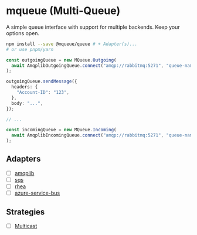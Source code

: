 # mqueue (Multi-Queue)

A simple queue interface with support for multiple backends. Keep your options
open.

```bash
npm install --save @mqueue/queue # + Adapter(s)...
# or use pnpm/yarn
```

```ts
const outgoingQueue = new MQueue.Outgoing(
  await AmqplibOutgoingQueue.connect("amqp://rabbitmq:5271", "queue-name"),
);

outgoingQueue.sendMessage({
  headers: {
    "Account-ID": "123",
  },
  body: "...",
});

// ...

const incomingQueue = new MQueue.Incoming(
  await AmqplibIncomingQueue.connect("amqp://rabbitmq:5271", "queue-name"),
);
```

## Adapters

- [ ] [amqplib](/packages/amqplib/README.md)
- [ ] [sqs](/packages/sqs/README.md)
- [ ] [rhea](/packages/rhea/README.md)
- [ ] [azure-service-bus](/packages/azure-service-bus/README.md)

## Strategies

- [ ] [Multicast](/packages/multicast/README.md)
